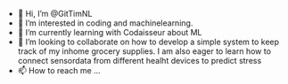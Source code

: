 - 👋 Hi, I’m @GitTimNL
- 👀 I’m interested in coding and machinelearning. 
- 🌱 I’m currently learning with Codaisseur about ML
- 💞️ I’m looking to collaborate on how to develop a simple system to keep track of my inhome grocery supplies. I am also eager to learn how to connect sensordata from different healht devices to predict stress
- 📫 How to reach me ...

<!---
GitTimNL/GitTimNL is a ✨ special ✨ repository because its `README.md` (this file) appears on your GitHub profile.
You can click the Preview link to take a look at your changes.
--->
